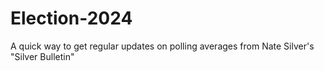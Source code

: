 # Election-2024

A quick way to get regular updates on polling averages from Nate Silver's "Silver Bulletin"


